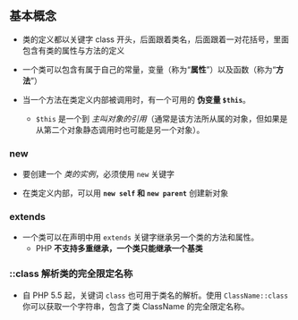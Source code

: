 ## 基本概念
* 类的定义都以关键字 class 开头，后面跟着类名，后面跟着一对花括号，里面包含有类的属性与方法的定义

* 一个类可以包含有属于自己的常量，变量（称为“__属性__”）以及函数（称为“__方法__”）


* 当一个方法在类定义内部被调用时，有一个可用的 __伪变量 `$this`__。 
    * `$this` 是一个到 _主叫对象的引用_（通常是该方法所从属的对象，但如果是从第二个对象静态调用时也可能是另一个对象）。


### new
* 要创建一个 _类的实例_，必须使用 `new` 关键字

* 在类定义内部，可以用 __`new self` 和 `new parent`__ 创建新对象


### extends
* 一个类可以在声明中用 `extends` 关键字继承另一个类的方法和属性。
    * PHP __不支持多重继承，一个类只能继承一个基类__


### ::class 解析类的完全限定名称
* 自 PHP 5.5 起，关键词 `class` 也可用于类名的解析。使用 `ClassName::class` 你可以获取一个字符串，包含了类 ClassName 的完全限定名称。
